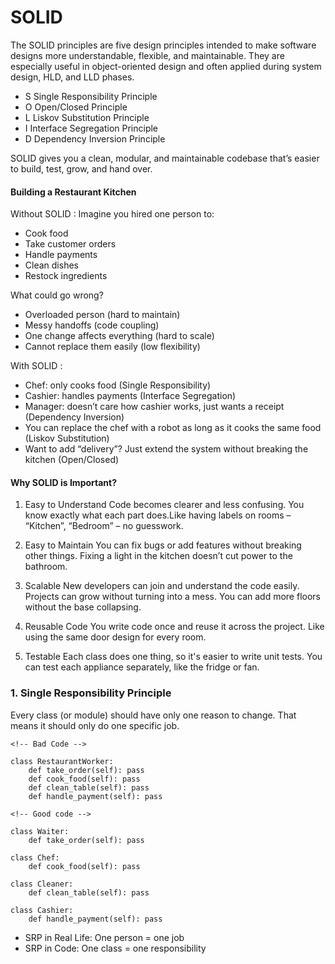 # SOLID

The SOLID principles are five design principles intended to make software designs more understandable, flexible, and maintainable. They are especially useful in object-oriented design and often applied during system design, HLD, and LLD phases.

- S	Single Responsibility Principle
- O	Open/Closed Principle
- L	Liskov Substitution Principle
- I	Interface Segregation Principle
- D	Dependency Inversion Principle

SOLID gives you a clean, modular, and maintainable codebase that’s easier to build, test, grow, and hand over.

#### **Building a Restaurant Kitchen**

Without SOLID : Imagine you hired one person to:

- Cook food
- Take customer orders
- Handle payments
- Clean dishes
- Restock ingredients

What could go wrong?

- Overloaded person (hard to maintain)
- Messy handoffs (code coupling)
- One change affects everything (hard to scale)
- Cannot replace them easily (low flexibility)

With SOLID : 

- Chef: only cooks food (Single Responsibility)
- Cashier: handles payments (Interface Segregation)
- Manager: doesn’t care how cashier works, just wants a receipt (Dependency Inversion)
- You can replace the chef with a robot as long as it cooks the same food (Liskov Substitution)
- Want to add “delivery”? Just extend the system without breaking the kitchen (Open/Closed)

#### **Why SOLID is Important?**

1. Easy to Understand
Code becomes clearer and less confusing.
You know exactly what each part does.Like having labels on rooms – “Kitchen”, “Bedroom” – no guesswork.

2. Easy to Maintain
You can fix bugs or add features without breaking other things. Fixing a light in the kitchen doesn’t cut power to the bathroom.

3. Scalable
New developers can join and understand the code easily. Projects can grow without turning into a mess.
You can add more floors without the base collapsing.

4. Reusable Code
You write code once and reuse it across the project.
Like using the same door design for every room.

5. Testable
Each class does one thing, so it's easier to write unit tests.
You can test each appliance separately, like the fridge or fan.

### 1. Single Responsibility Principle

Every class (or module) should have only one reason to change.
That means it should only do one specific job.

```
<!-- Bad Code -->

class RestaurantWorker:
    def take_order(self): pass
    def cook_food(self): pass
    def clean_table(self): pass
    def handle_payment(self): pass

```

```
<!-- Good code -->

class Waiter:
    def take_order(self): pass

class Chef:
    def cook_food(self): pass

class Cleaner:
    def clean_table(self): pass

class Cashier:
    def handle_payment(self): pass
```

- SRP in Real Life: One person = one job
- SRP in Code: One class = one responsibility
